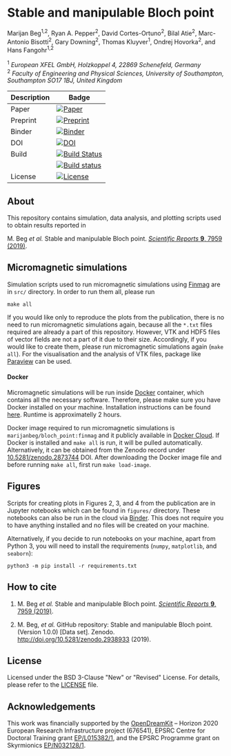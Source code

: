 # Stable and manipulable Bloch point
Marijan Beg<sup>1,2</sup>, Ryan A. Pepper<sup>2</sup>, David Cortes-Ortuno<sup>2</sup>, Bilal Atie<sup>2</sup>, Marc-Antonio Bisotti<sup>2</sup>, Gary Downing<sup>2</sup>, Thomas Kluyver<sup>1</sup>, Ondrej Hovorka<sup>2</sup>, and Hans Fangohr<sup>1,2</sup>

<sup>1</sup> *European XFEL GmbH, Holzkoppel 4, 22869 Schenefeld, Germany*  
<sup>2</sup> *Faculty of Engineering and Physical Sciences, University of Southampton, Southampton SO17 1BJ, United Kingdom*  

| Description | Badge |
| --- | --- |
| Paper | [![Paper](https://img.shields.io/badge/Scientific%20Reports-9%3A7959%20(2019)-blue.svg)](https://www.nature.com/articles/s41598-019-44462-2) |
| Preprint | [![Preprint](https://img.shields.io/badge/arXiv-1808.10772-green.svg)](https://arxiv.org/abs/1808.10772) |
| Binder | [![Binder](https://mybinder.org/badge_logo.svg)](https://mybinder.org/v2/gh/marijanbeg/2019-paper-bloch-point-stability/HEAD?urlpath=lab/tree/figures%2Findex.ipynb) |
| DOI | [![DOI](https://zenodo.org/badge/DOI/10.5281/zenodo.2938933.svg)](https://doi.org/10.5281/zenodo.2938933) |
| Build | [![Build Status](https://travis-ci.org/marijanbeg/2019-paper-bloch-point-stability.svg?branch=master)](https://travis-ci.org/marijanbeg/2019-paper-bloch-point-stability) |
|       | [![Build status](https://ci.appveyor.com/api/projects/status/liuuyc7p7gyexs8m?svg=true)](https://ci.appveyor.com/project/marijanbeg/2019-paper-bloch-point-stability) |
| License | [![License](https://img.shields.io/badge/License-BSD%203--Clause-blue.svg)](https://opensource.org/licenses/BSD-3-Clause) |

## About

This repository contains simulation, data analysis, and plotting scripts used to obtain results reported in  

M. Beg *et al.* Stable and manipulable Bloch point. [*Scientific Reports* **9**, 7959 (2019)](https://www.nature.com/articles/s41598-019-44462-2).

## Micromagnetic simulations

Simulation scripts used to run micromagnetic simulations using [Finmag](https://github.com/fangohr/finmag) are in `src/` directory. In order to run them all, please run

    make all

If you would like only to reproduce the plots from the publication, there is no need to run micromagnetic simulations again, because all the `*.txt` files required are already a part of this repository. However, VTK and HDF5 files of vector fields are not a part of it due to their size. Accordingly, if you would like to create them, please run micromagnetic simulations again (`make all`). For the visualisation and the analysis of VTK files, package like [Paraview](https://www.paraview.org/) can be used.

#### Docker

Micromagnetic simulations will be run inside [Docker](https://www.docker.com/) container, which contains all the necessary software. Therefore, please make sure you have Docker installed on your machine. Installation instructions can be found [here](https://docs.docker.com/install/). Runtime is approximatelly 2 hours.

Docker image required to run micromagnetic simulations is `marijanbeg/bloch_point:finmag` and it publicly available in [Docker Cloud](https://cloud.docker.com/repository/docker/marijanbeg/bloch_point). If Docker is installed and `make all` is run, it will be pulled automatically. Alternatively, it can be obtained from the Zenodo record under [10.5281/zenodo.2873744](https://zenodo.org/deposit/2873744) DOI. After downloading the Docker image file and before running `make all`, first run `make load-image`.

## Figures

Scripts for creating plots in Figures 2, 3, and 4 from the publication are in Jupyter notebooks which can be found in `figures/` directory. These notebooks can also be run in the cloud via [Binder](https://mybinder.org/v2/gh/marijanbeg/2019-paper-bloch-point-stability/master?filepath=index.ipynb). This does not require you to have anything installed and no files will be created on your machine.

Alternatively, if you decide to run notebooks on your machine, apart from Python 3, you will need to install the requirements (`numpy`, `matplotlib`, and `seaborn`):

    python3 -m pip install -r requirements.txt

## How to cite

1. M. Beg *et al.* Stable and manipulable Bloch point. [*Scientific Reports* **9**, 7959 (2019)](https://www.nature.com/articles/s41598-019-44462-2).

2. M. Beg, *et al.* GitHub repository: Stable and manipulable Bloch point. (Version 1.0.0) [Data set]. Zenodo. http://doi.org/10.5281/zenodo.2938933 (2019).

## License

Licensed under the BSD 3-Clause "New" or "Revised" License. For details, please refer to the [LICENSE](LICENSE) file.

## Acknowledgements

This work was financially supported by the [OpenDreamKit](https://opendreamkit.org/) – Horizon 2020 European Research Infrastructure project (676541), EPSRC Centre for Doctoral Training grant [EP/L015382/1](http://www.ngcm.soton.ac.uk/), and the EPSRC Programme grant on Skyrmionics [EP/N032128/1](https://www.skyrmions.ac.uk/).
